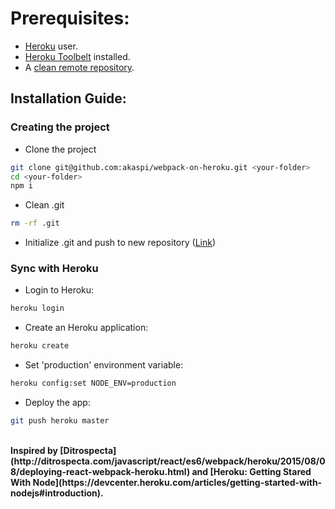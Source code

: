 # Prerequisites:
- [Heroku](https://www.heroku.com/) user.
- [Heroku Toolbelt](https://devcenter.heroku.com/articles/getting-started-with-nodejs#set-up) installed.
- A [clean remote repository](https://github.com/new).

## Installation Guide:

### Creating the project
- Clone the project
```bash
git clone git@github.com:akaspi/webpack-on-heroku.git <your-folder>
cd <your-folder>
npm i
```
- Clean .git
```bash
rm -rf .git
```
- Initialize .git and push to new repository ([Link](https://help.github.com/articles/adding-an-existing-project-to-github-using-the-command-line/))

### Sync with Heroku
- Login to Heroku:
```bash
heroku login
```
- Create an Heroku application:
```bash
heroku create
```
- Set 'production' environment variable:
```bash
heroku config:set NODE_ENV=production
```
- Deploy the app:
```bash
git push heroku master
```
<br>
<b>Inspired by [Ditrospecta](http://ditrospecta.com/javascript/react/es6/webpack/heroku/2015/08/08/deploying-react-webpack-heroku.html) and [Heroku: Getting Stared With Node](https://devcenter.heroku.com/articles/getting-started-with-nodejs#introduction).</b>
